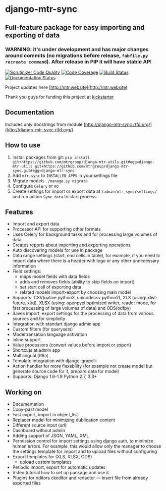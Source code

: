 # django-mtr-sync

## Full-feature package for easy importing and exporting of data

### WARNING: it's under development and has major changes around commits (no migrations before release, `fabfile.py recreate command`). After release in PIP it will have stable API

[![Scrutinizer Code Quality](https://scrutinizer-ci.com/g/mtrgroup/django-mtr-sync/badges/quality-score.png?b=master)](https://scrutinizer-ci.com/g/mtrgroup/django-mtr-sync/?branch=master) [![Code Coverage](https://scrutinizer-ci.com/g/mtrgroup/django-mtr-sync/badges/coverage.png?b=master)](https://scrutinizer-ci.com/g/mtrgroup/django-mtr-sync/?branch=master) [![Build Status](https://travis-ci.org/mtrgroup/django-mtr-sync.svg?branch=master)](https://travis-ci.org/mtrgroup/django-mtr-sync) [![Documentation Status](https://readthedocs.org/projects/django-mtr-sync/badge/?version=latest)](https://readthedocs.org/projects/django-mtr-sync/?badge=latest)

Project updates here [http://mtr.website](http://mtr.website)

Thank you guys for funding this project at [kickstarter](https://www.kickstarter.com/projects/1625615835/django-opensource-improved-import-export-package)

## Documentation
Includes only docstrings from module [http://django-mtr-sync.rtfd.org/](http://django-mtr-sync.rtfd.org/)

## How to use
1. Install packages from git:
   `pip install git+https://github.com/mtrgroup/django-mtr-utils.git#egg=django-mtr-utils git+https://github.com/mtrgroup/django-mtr-sync.git#egg=django-mtr-sync`
2. Add `mtr.sync` to `INSTALLED_APPS` in your settings file
3. Migrate models `./manage.py migrate`
4. Configure `Celery` or `RQ`
5. Create settings for import or export data at `/admin/mtr_sync/settings/` and run action `Sync data` to start process.

## Features
- Import and export data
- Processor API for supporting other formats
- Uses Celery for background tasks and for processing large volumes of data
- Creates reports about importing and exporting operations
- Auto discovering models for use in package
- Data range settings (start, end cells in table), for example, if you need to import data where there is a header with logo or any other unnecessary information
- Field settings:
  - maps model fields with data fields
  - adds and removes fields (ability to skip fields on import)
  - set start cell of exporting data
  - related models import-export by choosing main model
- Supports: CSV(native python3, unicodecsv python2), XLS (using: xlwt-future, xlrd), XLSX (using: openpyxl optimized writer, reader mode, for fast processing of large volumes of data) and ODS(odfpy)
- Saves import, export settings for the processing of data from various sources and for simplicity
- Integration with standart django admin app
- Custom filters (for querysets)
- Modeltransation language activation
- Inline support
- Value processors (convert values before import or export)
- Shortcuts at admin app
- Multilingual (i18n)
- Template integration with django-grapelli
- Action handler for more flexebility (for example not create model but generate source code for it, prepare data for model)
- Supports: Django 1.6-1.9 Python 2.7, 3.3+

## Working on
- Documentation
- Copy-past model
- Fast export, import in object_list
- Replacer model for minimizing dublication content
- Different source input (url)
- Dashboard without admin
- Adding support of JSON, YAML, XML
- Permission control for import settings using django auth, to minimize human errors. For example, this would allow only the manager to choose the settings template for import and to upload files without configuring
- Export templates for (XLS, XLSX, ODS)
  - upload custom templates
- Periodic import, export for automatic updates
- Video tutorial how to set up package and use it
- Plugins for editors ckeditor and redactor — insert file from already exported files
